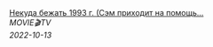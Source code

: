 <!--2024-01-14 23:25:11-->
<div class="yb">
  <a class="nodecor" href="/index.html?kinoroliki/nekuda_bejat_1993_g_sem_prihodit_na_pomoshch_klajdi_sem_pobejdaet_danstona">
    <img class="preview" data-videoid="wtDdEIMZgPs" src="https://i.ytimg.com/vi/wtDdEIMZgPs/hqdefault.jpg" align="middle" alt="">
  </a>
  <div class="inlbl text">
    <a class="nodecor" href="/index.html?kinoroliki/nekuda_bejat_1993_g_sem_prihodit_na_pomoshch_klajdi_sem_pobejdaet_danstona">Некуда бежать 1993 г. (Сэм приходит на помощь...</a><br>
    <i class="smaller2">MOVIE🎬TV</i><br>
    <i class="smaller3">2022-10-13</i>
  </div>
</div>
